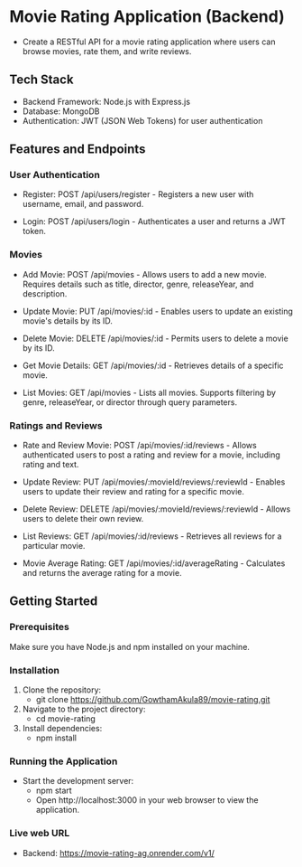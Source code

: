 # Movie Rating Application (Backend)
- Create a RESTful API for a movie rating application where users can browse movies, rate them, and write reviews.

 

## Tech Stack
- Backend Framework: Node.js with Express.js
- Database: MongoDB
- Authentication: JWT (JSON Web Tokens) for user authentication

 

## Features and Endpoints
### User Authentication

- Register: POST /api/users/register - Registers a new user with username, email, and password.

- Login: POST /api/users/login - Authenticates a user and returns a JWT token.

### Movies

- Add Movie: POST /api/movies - Allows users to add a new movie. Requires details such as title, director, genre, releaseYear, and description.

- Update Movie: PUT /api/movies/:id - Enables users to update an existing movie's details by its ID.

- Delete Movie: DELETE /api/movies/:id - Permits users to delete a movie by its ID.

- Get Movie Details: GET /api/movies/:id - Retrieves details of a specific movie.

- List Movies: GET /api/movies - Lists all movies. Supports filtering by genre, releaseYear, or director through query parameters.

### Ratings and Reviews

- Rate and Review Movie: POST /api/movies/:id/reviews - Allows authenticated users to post a rating and review for a movie, including rating and text.

- Update Review: PUT /api/movies/:movieId/reviews/:reviewId - Enables users to update their review and rating for a specific movie.

- Delete Review: DELETE /api/movies/:movieId/reviews/:reviewId - Allows users to delete their own review.

- List Reviews: GET /api/movies/:id/reviews - Retrieves all reviews for a particular movie.

- Movie Average Rating: GET /api/movies/:id/averageRating - Calculates and returns the average rating for a movie.


## Getting Started

### Prerequisites

Make sure you have Node.js and npm installed on your machine.

### Installation

1. Clone the repository:
   - git clone https://github.com/GowthamAkula89/movie-rating.git
2. Navigate to the project directory:
    - cd movie-rating
3. Install dependencies:
    - npm install
### Running the Application
- Start the development server:
    - npm start
    - Open http://localhost:3000 in your web browser to view the application.


### Live web URL
- Backend: https://movie-rating-ag.onrender.com/v1/ 